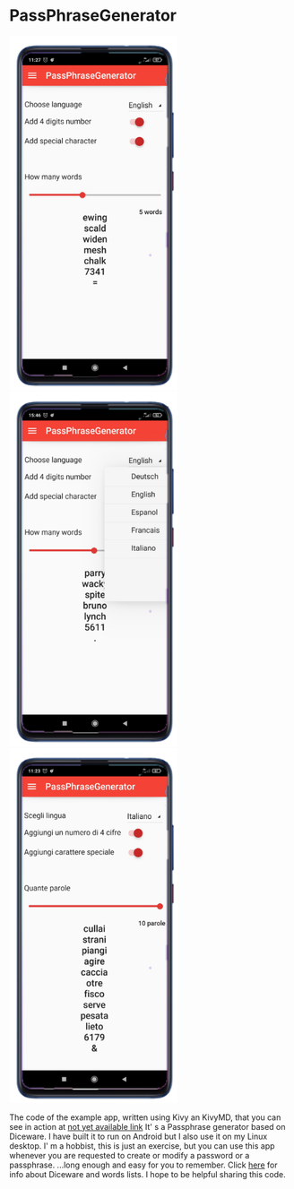# PassPhraseGenerator
<img src="screenshot01.png" alt="Screenshot" width="300"/> <img src="screenshot02.png" alt="Screenshot" width="300"/> <img src="screenshot03.png" alt="Screenshot" width="300"/>

The code of the example app, written using Kivy an KivyMD, that you can see in action at [not yet available link]()
It' s a Passphrase generator based on Diceware. I have built it to run on Android but I also use it on my Linux desktop.
I' m a hobbist, this is just an exercise, but you can use this app whenever you are requested to create or modify a password or a passphrase.
...long enough and easy for you to remember.
Click [here](https://theworld.com/~reinhold/diceware.html) for info about Diceware and  words lists.
I hope to be helpful sharing this code.
